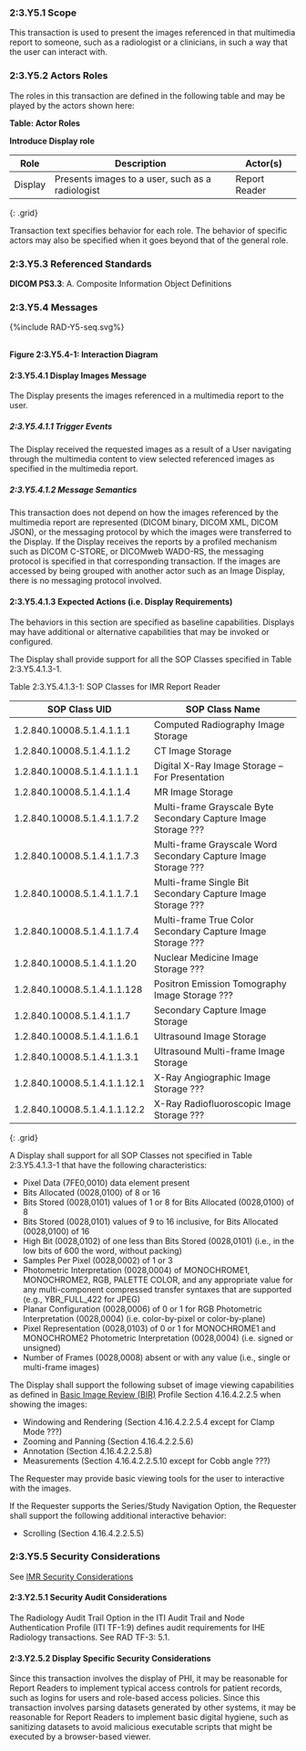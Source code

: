 ### 2:3.Y5.1 Scope

This transaction is used to present the images referenced in that multimedia report to someone, such as a radiologist or a clinicians, in such a way that the user can interact with.

### 2:3.Y5.2 Actors Roles

The roles in this transaction are defined in the following table and may be played by the actors shown here:

**Table: Actor Roles**

**Introduce Display role**

| Role      | Description                                   | Actor(s)          |
|-----------|-----------------------------------------------|-------------------|
| Display | Presents images to a user, such as a radiologist    | Report Reader |
{: .grid}

Transaction text specifies behavior for each role. The behavior of specific actors may also be specified when it goes beyond that of the general role.

### 2:3.Y5.3 Referenced Standards

**DICOM PS3.3**: A. Composite Information Object Definitions

### 2:3.Y5.4 Messages

<div>
{%include RAD-Y5-seq.svg%}
</div>
<br clear="all">

**Figure 2:3.Y5.4-1: Interaction Diagram**

#### 2:3.Y5.4.1 Display Images Message
The Display presents the images referenced in a multimedia report to the user.

##### 2:3.Y5.4.1.1 Trigger Events

The Display received the requested images as a result of a User navigating through the multimedia content to view selected referenced images as specified in the multimedia report.

##### 2:3.Y5.4.1.2 Message Semantics

This transaction does not depend on how the images referenced by the multimedia report are represented (DICOM binary, DICOM XML, DICOM JSON), or the messaging protocol by which the images were transferred to the Display. If the Display receives the reports by a profiled mechanism such as DICOM C-STORE, or DICOMweb WADO-RS, the messaging protocol is specified in that corresponding transaction. If the images are accessed by being grouped with another actor such as an Image Display, there is no messaging protocol involved.

#### 2:3.Y5.4.1.3 Expected Actions (i.e. Display Requirements)

The behaviors in this section are specified as baseline capabilities. Displays may have additional or alternative capabilities that may be invoked or configured.

The Display shall provide support for all the SOP Classes specified in Table 2:3.Y5.4.1.3-1.

Table 2:3.Y5.4.1.3-1: SOP Classes for IMR Report Reader

| SOP Class UID | SOP Class Name |
|---------------|----------------|
| 1.2.840.10008.5.1.4.1.1.1 | Computed Radiography Image Storage |
| 1.2.840.10008.5.1.4.1.1.2 | CT Image Storage |
| 1.2.840.10008.5.1.4.1.1.1.1 | Digital X-Ray Image Storage – For Presentation |
| 1.2.840.10008.5.1.4.1.1.4 | MR Image Storage |
| 1.2.840.10008.5.1.4.1.1.7.2 | Multi-frame Grayscale Byte Secondary Capture Image Storage ??? |
| 1.2.840.10008.5.1.4.1.1.7.3 | Multi-frame Grayscale Word Secondary Capture Image Storage ??? |
| 1.2.840.10008.5.1.4.1.1.7.1 | Multi-frame Single Bit Secondary Capture Image Storage ??? |
| 1.2.840.10008.5.1.4.1.1.7.4 | Multi-frame True Color Secondary Capture Image Storage ??? |
| 1.2.840.10008.5.1.4.1.1.20 | Nuclear Medicine Image Storage ??? |
| 1.2.840.10008.5.1.4.1.1.128 | Positron Emission Tomography Image Storage ??? |
| 1.2.840.10008.5.1.4.1.1.7 | Secondary Capture Image Storage |
| 1.2.840.10008.5.1.4.1.1.6.1 | Ultrasound Image Storage |
| 1.2.840.10008.5.1.4.1.1.3.1 | Ultrasound Multi-frame Image Storage |
| 1.2.840.10008.5.1.4.1.1.12.1 | X-Ray Angiographic Image Storage ??? |
| 1.2.840.10008.5.1.4.1.1.12.2 | X-Ray Radiofluoroscopic Image Storage ??? |
{: .grid}

A Display shall support for all SOP Classes not specified in Table 2:3.Y5.4.1.3-1 that have the following
characteristics:
- Pixel Data (7FE0,0010) data element present
- Bits Allocated (0028,0100) of 8 or 16
- Bits Stored (0028,0101) values of 1 or 8 for Bits Allocated (0028,0100) of 8
- Bits Stored (0028,0101) values of 9 to 16 inclusive, for Bits Allocated (0028,0100) of
16
- High Bit (0028,0102) of one less than Bits Stored (0028,0101) (i.e., in the low bits of
600 the word, without packing)
- Samples Per Pixel (0028,0002) of 1 or 3
- Photometric Interpretation (0028,0004) of MONOCHROME1, MONOCHROME2, RGB, PALETTE COLOR, and any appropriate value for any multi-component compressed transfer syntaxes that are supported (e.g., YBR_FULL_422 for JPEG)
- Planar Configuration (0028,0006) of 0 or 1 for RGB Photometric Interpretation (0028,0004) (i.e. color-by-pixel or  color-by-plane)
- Pixel Representation (0028,0103) of 0 or 1 for MONOCHROME1 and MONOCHROME2 Photometric Interpretation (0028,0004) (i.e. signed or unsigned)
- Number of Frames (0028,0008) absent or with any value (i.e., single or multi-frame images)

The Display shall support the following subset of image viewing capabilities as defined in [Basic Image Review (BIR)](https://www.ihe.net/uploadedFiles/Documents/Radiology/IHE_RAD_Suppl_BIR.pdf) Profile Section 4.16.4.2.2.5 when showing the images:
- Windowing and Rendering (Section 4.16.4.2.2.5.4 except for Clamp Mode ???)
- Zooming and Panning (Section 4.16.4.2.2.5.6)
- Annotation (Section 4.16.4.2.2.5.8)
- Measurements (Section 4.16.4.2.2.5.10 except for Cobb angle ???)

The Requester may provide basic viewing tools for the user to interactive with the images.

If the Requester supports the Series/Study Navigation Option, the Requester shall support the following additional interactive behavior:
- Scrolling (Section 4.16.4.2.2.5.5)

### 2:3.Y5.5 Security Considerations

See [IMR Security Considerations](volume-1.html#security-considerations)

#### 2:3.Y2.5.1 Security Audit Considerations

The Radiology Audit Trail Option in the ITI Audit Trail and Node Authentication Profile (ITI TF-1:9) defines audit requirements for IHE Radiology transactions. See RAD TF-3: 5.1.

#### 2:3.Y2.5.2 Display Specific Security Considerations

Since this transaction involves the display of PHI, it may be reasonable for Report Readers to implement typical access controls for patient records, such as logins for users and role-based access policies. Since this transaction involves parsing datasets generated by other systems, it may be reasonable for Report Readers to implement basic digital hygiene, such as sanitizing datasets to avoid malicious executable scripts that might be executed by a browser-based viewer.
